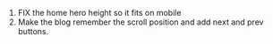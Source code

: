 1. FIX the home hero height so it fits on mobile
2. Make the blog remember the scroll position and add next and prev buttons.